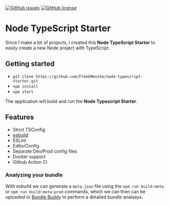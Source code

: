 [![GitHub issues](https://img.shields.io/github/issues/FreekMencke/node-typescript-starter.svg)](https://github.com/FreekMencke/node-typescript-starter/issues)
[![GitHub license](https://img.shields.io/github/license/FreekMencke/node-typescript-starter.svg)](https://github.com/FreekMencke/node-typescript-starter/blob/master/LICENSE)

# Node TypeScript Starter

Since I make a lot of projects, I created this **Node TypeScript Starter** to easily create a new Node project with TypeScript.

## Getting started

- `git clone https://github.com/FreekMencke/node-typescript-starter.git`
- `npm install`
- `npm start`

The application will build and run the **Node Typescript Starter**.

## Features

- Strict TSConfig
- [esbuild](https://esbuild.github.io/)
- ESLint
- EditorConfig
- Separate Dev/Prod config files
- Docker support
- Github Action CI

### Analyzing your bundle

With esbuild we can generate a `meta.json` file using the `npm run build:meta` or `npm run build:meta:prod` commands, which we can then can be uploaded to [Bundle Buddy](https://bundle-buddy.com/esbuild) to perform a detailed bundle analasys.

